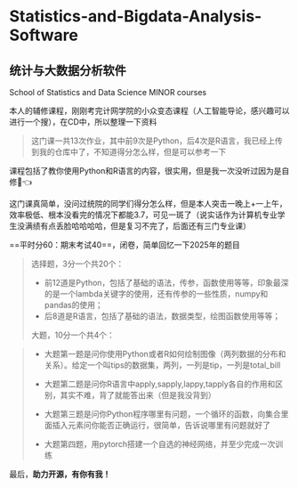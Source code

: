 # Statistics-and-Bigdata-Analysis-Software

## 统计与大数据分析软件

School of Statistics and Data Science MINOR courses

本人的辅修课程，刚刚考完计网学院的小众变态课程（人工智能导论，感兴趣可以进行一个搜），在CD中，所以整理一下资料

> 这门课一共13次作业，其中前9次是Python，后4次是R语言，我已经上传到我的仓库中了，不知道得分怎么样，但是可以参考一下
>
课程包括了教你使用Python和R语言的内容，很实用，但是我一次没听过因为是自修🤣👈

这门课真简单，没问过统院的同学们得分怎么样，但是本人突击一晚上+一上午，效率极低、根本没看完的情况下都能3.7，可见一斑了（说实话作为计算机专业学生没满绩有点丢脸哈哈哈哈，但是复习不完了，后面还有三门专业课）

==平时分60：期末考试40==，闭卷，简单回忆一下2025年的题目

> 选择题，3分一个共20个：
>
> * 前12道是Python，包括了基础的语法，传参，函数使用等等，印象最深的是一个lambda关键字的使用，还有传参的一些性质，numpy和pandas的使用；
> * 后8道是R语言，包括了基础的语法，数据类型，绘图函数使用等等；
>
> 大题，10分一个共4个：

> * 大题第一题是问你使用Python或者R如何绘制图像（两列数据的分布和关系）。给定一个叫tips的数据集，两列，一列是tip，一列是total_bill
>
> * 大题第二题是问你R语言中apply,sapply,lappy,tapply各自的作用和区别，其实不难，背了就能答出来（但是我没背到）
>
> * 大题第三题是问你Python程序哪里有问题，一个循环的函数，向集合里面插入元素问你能否正确运行，很简单，告诉说哪里有问题就好了
>
> * 大题第四题，用pytorch搭建一个自选的神经网络，并至少完成一次训练

最后，**助力开源，有你有我！**
